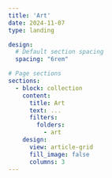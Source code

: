 ```yaml
---
title: 'Art'
date: 2024-11-07
type: landing

design:
  # Default section spacing
  spacing: "6rem"

# Page sections
sections:
  - block: collection
    content:
      title: Art
      text: ...
      filters:
        folders:
          - art
    design:
      view: article-grid
      fill_image: false
      columns: 3
---
```

